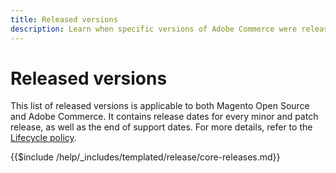 ```yaml
---
title: Released versions
description: Learn when specific versions of Adobe Commerce were released.
---
```


# Released versions

This list of released versions is applicable to both Magento Open Source and Adobe Commerce. It contains release dates for every minor and patch release, as well as the end of support dates. For more details, refer to the [Lifecycle policy](lifecycle-policy.md).

{{$include /help/_includes/templated/release/core-releases.md}}

